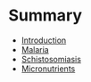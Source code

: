 # Summary

* [Introduction](README.md)
* [Malaria](causes/malaria.md)
* [Schistosomiasis](causes/schistosomiasis.md)
* [Micronutrients](causes/micronutrients.md)

